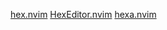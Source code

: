 [hex.nvim](https://github.com/RaafatTurki/hex.nvim)
[HexEditor.nvim](https://github.com/ArcaneSpecs/HexEditor.nvim)
[hexa.nvim](https://github.com/qleveque/hexa.nvim)
